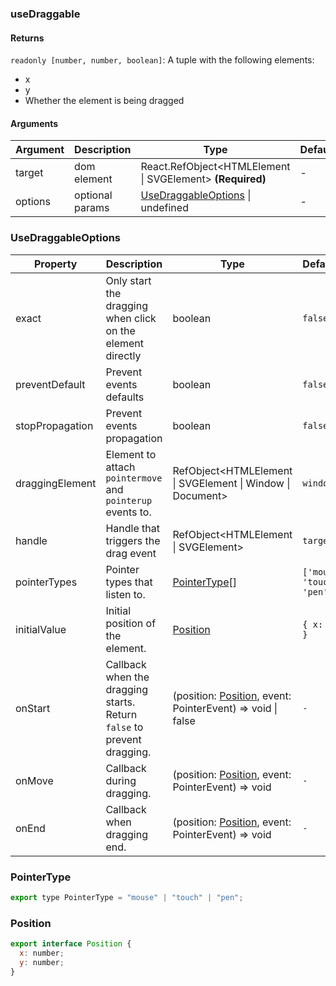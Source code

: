 ### useDraggable

#### Returns
`readonly [number, number, boolean]`: A tuple with the following elements:
- x
- y
- Whether the element is being dragged

#### Arguments
|Argument|Description|Type|DefaultValue|
|---|---|---|---|
|target|dom element|React.RefObject&lt;HTMLElement \| SVGElement&gt;  **(Required)**|-|
|options|optional params|[UseDraggableOptions](#UseDraggableOptions) \| undefined |-|

### UseDraggableOptions

|Property|Description|Type|DefaultValue|
|---|---|---|---|
|exact|Only start the dragging when click on the element directly|boolean |`false`|
|preventDefault|Prevent events defaults|boolean |`false`|
|stopPropagation|Prevent events propagation|boolean |`false`|
|draggingElement|Element to attach `pointermove` and `pointerup` events to.|RefObject&lt;HTMLElement \| SVGElement \| Window \| Document&gt; |`window`|
|handle|Handle that triggers the drag event|RefObject&lt;HTMLElement \| SVGElement&gt; |`target`|
|pointerTypes|Pointer types that listen to.|[PointerType](#PointerType)[] |`['mouse', 'touch', 'pen']`|
|initialValue|Initial position of the element.|[Position](#Position) |`{ x: 0, y: 0 }`|
|onStart|Callback when the dragging starts. Return `false` to prevent dragging.|(position: [Position](#Position), event: PointerEvent) => void \| false |`-`|
|onMove|Callback during dragging.|(position: [Position](#Position), event: PointerEvent) => void |`-`|
|onEnd|Callback when dragging end.|(position: [Position](#Position), event: PointerEvent) => void |`-`|

### PointerType

```js
export type PointerType = "mouse" | "touch" | "pen";
```

### Position

```js
export interface Position {
  x: number;
  y: number;
}
```